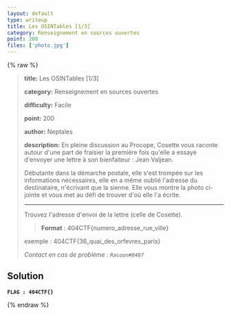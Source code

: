 ```yaml
---
layout: default
type: writeup
title: Les OSINTables [1/3]
category: Renseignement en sources ouvertes
point: 200
files: ['photo.jpg']
---
```


{% raw %}
> **title:** Les OSINTables [1/3]
>
> **category:** Renseignement en sources ouvertes
>
> **difficulty:** Facile
>
> **point:** 200
>
> **author:** Neptales
>
> **description:**
> En pleine discussion au Procope, Cosette vous raconte autour d'une part de fraisier la première fois qu'elle a essayé d'envoyer une lettre à son bienfaiteur : Jean Valjean.
> 
> Débutante dans la démarche postale, elle s'est trompée sur les informations nécessaires, elle en a même oublié l'adresse du destinataire, n'écrivant que la sienne. Elle vous montre la photo ci-jointe et vous met au défi de trouver d'où elle l'a écrite.
> 
> ***
> 
> Trouvez l'adresse d'envoi de la lettre (celle de Cosette).
> 
> >**Format** : 404CTF{numero_adresse_rue_ville} 
> 
> exemple : 404CTF{36_quai_des_orfevres_paris}
> 
> *Contact en cas de problème : `Racoon#8487`*

## Solution


**`FLAG : 404CTF{}`**

{% endraw %}